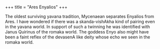 +++
title = "Ares Enyalios"
+++

The oldest surviving yavana tradition, Mycenaean separates Enyalios from Ares. I have wondered if there was a skanda-vishAkha kind of pairing even in the yavana world. In support of such a twinning he was identified with Janus Quirinus of the romaka world. The goddess Enyo also might have been a faint reflex of the devasenA like deity whose echo we seen in the romaka world.